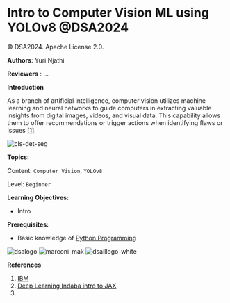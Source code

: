 # Intro to Computer Vision ML using YOLOv8 @DSA2024

© DSA2024. Apache License 2.0.

**Authors**: Yuri Njathi

**Reviewers** : ...

**Introduction**

As a branch of artificial intelligence, computer vision utilizes machine learning and neural networks to guide computers in extracting valuable insights from digital images, videos, and visual data. This capability allows them to offer recommendations or trigger actions when identifying flaws or issues [[1]](https://www.ibm.com/topics/computer-vision).

![cls-det-seg](https://github.com/Marconi-Lab/dsa_2024/assets/54037190/2692c40b-591e-4a77-b700-04d51e055b71)

**Topics:**

Content: `Computer Vision`, `YOLOv8`

Level: `Beginner`

**Learning Objectives:**
- Intro

**Prerequisites:**
- Basic knowledge of [Python Programming](https://ocw.mit.edu/courses/6-0001-introduction-to-computer-science-and-programming-in-python-fall-2016/)


![dsalogo](https://github.com/Marconi-Lab/dsa_2024/assets/54037190/5218314b-a836-499c-b5a9-1b38bd9b75a4)
![marconi_mak](https://github.com/Marconi-Lab/dsa_2024/assets/54037190/dfc50c48-c1f0-4591-80d5-1e518cf82b1a)
![dsaillogo_white](https://github.com/Marconi-Lab/dsa_2024/assets/54037190/cfdf77dc-22de-40de-a31d-701e106b2a53)



**References**

1. [IBM](https://www.ibm.com/topics/computer-vision)
2. [Deep Learning Indaba intro to JAX](https://github.com/deep-learning-indaba/indaba-pracs-2022/blob/main/practicals/Introduction_to_ML_using_JAX.ipynb)
3. 
